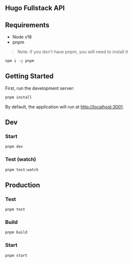 ## Hugo Fullstack API

## Requirements

- Node v18
- pnpm

> Note: if you don't have pnpm, you will need to install it

```bash
npm i -g pnpm
```

## Getting Started

First, run the development server:

```bash
pnpm install
```

By default, the application will run at [http://localhost:3001](http://localhost:3001).

## Dev

### Start

```bash
pnpm dev
```

### Test (watch)

```bash
pnpm test:watch
```

## Production

### Test

```bash
pnpm test
```

### Build

```bash
pnpm build
```

### Start

```bash
pnpm start
```
